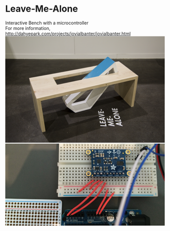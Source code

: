 # Leave-Me-Alone
Interactive Bench with a microcontroller<br>
For more information,<br>
<a href="http://dahyepark.com/projects/jovialbanter/jovialbanter.html" target="_blank">http://dahyepark.com/projects/jovialbanter/jovialbanter.html</a>
<img src="https://raw.githubusercontent.com/danhobaklab/leave_me_alone/master/images/leave-me-alone.png">
<img src="https://raw.githubusercontent.com/danhobaklab/leave_me_alone/master/images/circuit.jpg">
